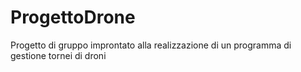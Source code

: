 # ProgettoDrone
Progetto di gruppo improntato alla realizzazione di un programma di gestione tornei di droni
